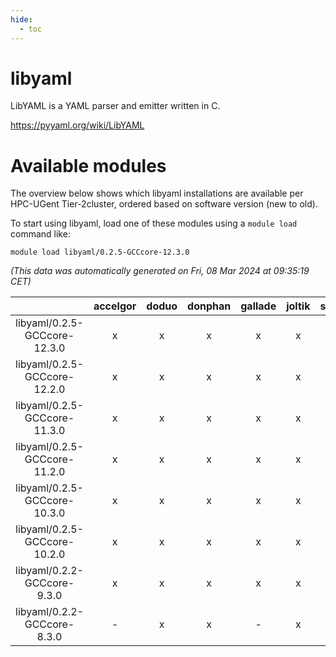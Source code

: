 ```yaml
---
hide:
  - toc
---
```


libyaml
=======


LibYAML is a YAML parser and emitter written in C.

https://pyyaml.org/wiki/LibYAML
# Available modules


The overview below shows which libyaml installations are available per HPC-UGent Tier-2cluster, ordered based on software version (new to old).

To start using libyaml, load one of these modules using a `module load` command like:

```shell
module load libyaml/0.2.5-GCCcore-12.3.0
```

*(This data was automatically generated on Fri, 08 Mar 2024 at 09:35:19 CET)*  

| |accelgor|doduo|donphan|gallade|joltik|skitty|
| :---: | :---: | :---: | :---: | :---: | :---: | :---: |
|libyaml/0.2.5-GCCcore-12.3.0|x|x|x|x|x|x|
|libyaml/0.2.5-GCCcore-12.2.0|x|x|x|x|x|x|
|libyaml/0.2.5-GCCcore-11.3.0|x|x|x|x|x|x|
|libyaml/0.2.5-GCCcore-11.2.0|x|x|x|x|x|x|
|libyaml/0.2.5-GCCcore-10.3.0|x|x|x|x|x|x|
|libyaml/0.2.5-GCCcore-10.2.0|x|x|x|x|x|x|
|libyaml/0.2.2-GCCcore-9.3.0|x|x|x|x|x|x|
|libyaml/0.2.2-GCCcore-8.3.0|-|x|x|-|x|x|
